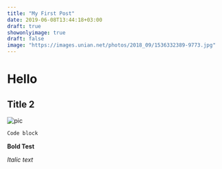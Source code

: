 ```yaml
---
title: "My First Post"
date: 2019-06-08T13:44:18+03:00
draft: true
showonlyimage: true
draft: false
image: "https://images.unian.net/photos/2018_09/1536332389-9773.jpg"
---
```


# Hello

## Title 2
![pic](https://images.unian.net/photos/2018_09/1536332389-9773.jpg)

```bash
Code block
```
**Bold Test**

*Italic text*
